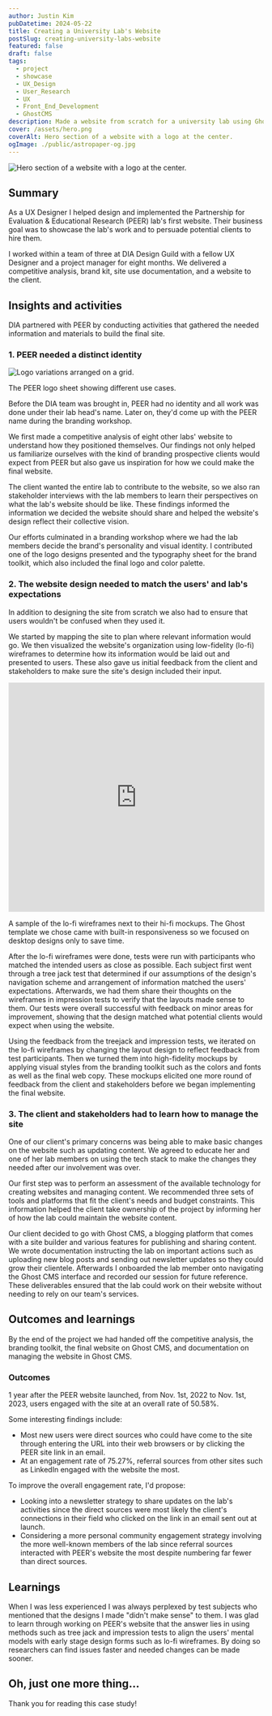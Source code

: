 ```yaml
---
author: Justin Kim
pubDatetime: 2024-05-22
title: Creating a University Lab's Website
postSlug: creating-university-labs-website
featured: false
draft: false
tags:
  - project
  - showcase
  - UX_Design
  - User_Research
  - UX
  - Front_End_Development
  - GhostCMS
description: Made a website from scratch for a university lab using Ghost CMS.
cover: /assets/hero.png
coverAlt: Hero section of a website with a logo at the center.
ogImage: ./public/astropaper-og.jpg
---
```


![Hero section of a website with a logo at the center.](@assets/images/lab-redesign/hero.png)

## Summary

As a UX Designer I helped design and implemented the Partnership for Evaluation & Educational Research (PEER) lab's first website. Their business goal was to showcase the lab's work and to persuade potential clients to hire them.

I worked within a team of three at DIA Design Guild with a fellow UX Designer and a project manager for eight months. We delivered a competitive analysis, brand kit, site use documentation, and a website to the client.

## Insights and activities

DIA partnered with PEER by conducting activities that gathered the needed information and materials to build the final site.

### 1. PEER needed a distinct identity

![Logo variations arranged on a grid.](@assets/images/lab-redesign/logos.png)

<p class="text-[--color-card-muted] text-center pt-0 mt-0 text-xs">The PEER logo sheet showing different use cases.</p>

Before the DIA team was brought in, PEER had no identity and all work was done under their lab head's name. Later on, they'd come up with the PEER name during the branding workshop.

We first made a competitive analysis of eight other labs' website to understand how they positioned themselves. Our findings not only helped us familiarize ourselves with the kind of branding prospective clients would expect from PEER but also gave us inspiration for how we could make the final website.

The client wanted the entire lab to contribute to the website, so we also ran stakeholder interviews with the lab members to learn their perspectives on what the lab's website should be like. These findings informed the information we decided the website should share and helped the website's design reflect their collective vision.

Our efforts culminated in a branding workshop where we had the lab members decide the brand's personality and visual identity. I contributed one of the logo designs presented and the typography sheet for the brand toolkit, which also included the final logo and color palette.

### 2. The website design needed to match the users' and lab's expectations

In addition to designing the site from scratch we also had to ensure that users wouldn't be confused when they used it.

We started by mapping the site to plan where relevant information would go. We then visualized the website's organization using low-fidelity (lo-fi) wireframes to determine how its information would be laid out and presented to users. These also gave us initial feedback from the client and stakeholders to make sure the site's design included their input.

<p><iframe style="border: 1px solid rgba(0, 0, 0, 0.1);" width="100%" height="450" src="https://www.figma.com/embed?embed_host=share&url=https%3A%2F%2Fwww.figma.com%2Fdesign%2FOIKuCVI283RK0Ce0HqEeE7%2FPEER-Designs-Sample%3Fnode-id%3D0-1%26t%3D9NjOiE8glAVwMJ5T-1" allowfullscreen className="rounded-md"></iframe></p>

<p class="text-[--color-card-muted] text-center pt-0 mt-0 text-xs">A sample of the lo-fi wireframes next to their hi-fi mockups. The Ghost template we chose came with built-in responsiveness so we focused on desktop designs only to save time.</p>

After the lo-fi wireframes were done, tests were run with participants who matched the intended users as close as possible. Each subject first went through a tree jack test that determined if our assumptions of the design's navigation scheme and arrangement of information matched the users' expectations. Afterwards, we had them share their thoughts on the wireframes in impression tests to verify that the layouts made sense to them. Our tests were overall successful with feedback on minor areas for improvement, showing that the design matched what potential clients would expect when using the website.

Using the feedback from the treejack and impression tests, we iterated on the lo-fi wireframes by changing the layout design to reflect feedback from test participants. Then we turned them into high-fidelity mockups by applying visual styles from the branding toolkit such as the colors and fonts as well as the final web copy. These mockups elicited one more round of feedback from the client and stakeholders before we began implementing the final website.

### 3. The client and stakeholders had to learn how to manage the site

One of our client's primary concerns was being able to make basic changes on the website such as updating content. We agreed to educate her and one of her lab members on using the tech stack to make the changes they needed after our involvement was over.

Our first step was to perform an assessment of the available technology for creating websites and managing content. We recommended three sets of tools and platforms that fit the client's needs and budget constraints. This information helped the client take ownership of the project by informing her of how the lab could maintain the website content.

Our client decided to go with Ghost CMS, a blogging platform that comes with a site builder and various features for publishing and sharing content. We wrote documentation instructing the lab on important actions such as uploading new blog posts and sending out newsletter updates so they could grow their clientele. Afterwards I onboarded the lab member onto navigating the Ghost CMS interface and recorded our session for future reference. These deliverables ensured that the lab could work on their website without needing to rely on our team's services.

## Outcomes and learnings

By the end of the project we had handed off the competitive analysis, the branding toolkit, the final website on Ghost CMS, and documentation on managing the website in Ghost CMS.

### Outcomes

1 year after the PEER website launched, from Nov. 1st, 2022 to Nov. 1st, 2023, users engaged with the site at an overall rate of 50.58%.

Some interesting findings include:

- Most new users were direct sources who could have come to the site through entering the URL into their web browsers or by clicking the PEER site link in an email.
- At an engagement rate of 75.27%, referral sources from other sites such as LinkedIn engaged with the website the most.

To improve the overall engagement rate, I'd propose:

- Looking into a newsletter strategy to share updates on the lab's activities since the direct sources were most likely the client's connections in their field who clicked on the link in an email sent out at launch.
- Considering a more personal community engagement strategy involving the more well-known members of the lab since referral sources interacted with PEER's website the most despite numbering far fewer than direct sources.

## Learnings

When I was less experienced I was always perplexed by test subjects who mentioned that the designs I made "didn't make sense" to them. I was glad to learn through working on PEER's website that the answer lies in using methods such as tree jack and impression tests to align the users' mental models with early stage design forms such as lo-fi wireframes. By doing so researchers can find issues faster and needed changes can be made sooner.

## Oh, just one more thing...

Thank you for reading this case study!
